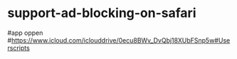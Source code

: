 # support-ad-blocking-on-safari
#app oppen
#https://www.icloud.com/iclouddrive/0ecu8BWv_DvQbj18XUbFSnp5w#Userscripts
